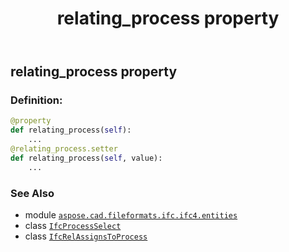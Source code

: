 ﻿---
title: relating_process property
second_title: Aspose.CAD for Python via .NET API References
description: 
type: docs
weight: 120
url: /python-net/aspose.cad.fileformats.ifc.ifc4.entities/ifcrelassignstoprocess/relating_process/
is_root: false
---

## relating_process property

### Definition:
```python
@property
def relating_process(self):
    ...
@relating_process.setter
def relating_process(self, value):
    ...
```

### See Also
* module [`aspose.cad.fileformats.ifc.ifc4.entities`](../../)
* class [`IfcProcessSelect`](/cad/python-net/aspose.cad.fileformats.ifc.ifc4.types/ifcprocessselect)
* class [`IfcRelAssignsToProcess`](/cad/python-net/aspose.cad.fileformats.ifc.ifc4.entities/ifcrelassignstoprocess)
